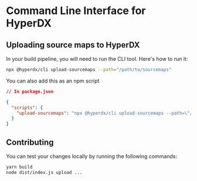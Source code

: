 # Command Line Interface for HyperDX

## Uploading source maps to HyperDX

In your build pipeline, you will need to run the CLI tool. Here's how to run it:

```sh
npx @hyperdx/cli upload-sourcemaps --path="/path/to/sourcemaps"
```

You can also add this as an npm script

```json
// In package.json

{
  "scripts": {
    "upload-sourcemaps": "npx @hyperdx/cli upload-sourcemaps --path=\"/path/to/sourcemaps\""
  }
}
```

## Contributing

You can test your changes locally by running the following commands:

```sh
yarn build
node dist/index.js upload ...
```
